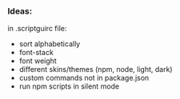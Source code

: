 
### Ideas:
in .scriptguirc file:  
- sort alphabetically
- font-stack
- font weight
- different skins/themes (npm, node, light, dark)
- custom commands not in package.json
- run npm scripts in silent mode